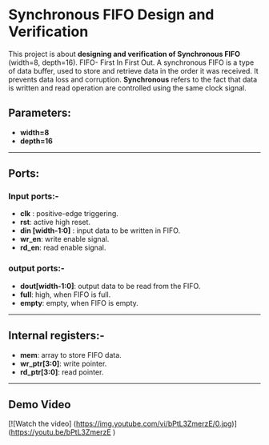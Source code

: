  # Synchronous FIFO Design and Verification
This project is about **designing and verification of Synchronous FIFO** (width=8, depth=16).
FIFO- First In First Out. A synchronous FIFO is a type of data buffer, used to store and retrieve data in the order it was received. It prevents data loss and corruption.
**Synchronous** refers to the fact that data is written and read operation are controlled using the same clock signal. 
## Parameters:
- **width=8**
- **depth=16**
---
## Ports: 
### Input ports:-
- **clk** : positive-edge triggering.
- **rst**: active high reset.
- **din [width-1:0]** : input data to be written in FIFO.
- **wr_en**: write enable signal.
- **rd_en**: read enable signal.
### output ports:- 
- **dout[width-1:0]**: output data to be read from the FIFO.
- **full**: high, when FIFO is full.
- **empty**: empty, when FIFO is empty.
---  
## Internal registers:- 
- **mem**: array to store FIFO data.
- **wr_ptr[3:0]**: write pointer.
- **rd_ptr[3:0]**: read pointer.
---
## Demo Video
[![Watch the video] (https://img.youtube.com/vi/bPtL3ZmerzE/0.jpg)] (https://youtu.be/bPtL3ZmerzE ) 

